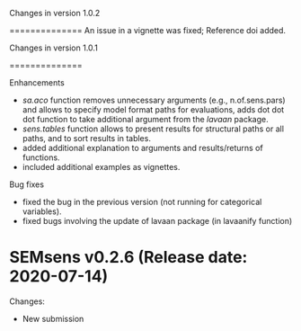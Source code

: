   
   Changes in version 1.0.2

==============
 An issue in a vignette was fixed;
 Reference doi added.
 
 
 
   Changes in version 1.0.1

==============

Enhancements
- *sa.aco* function removes unnecessary arguments (e.g., n.of.sens.pars) and allows to specify model format paths for evaluations, adds dot dot dot function to take additional argument from the *lavaan* package.
- *sens.tables* function allows to present results for structural paths or all paths, and to sort results in tables.
- added additional explanation to arguments and results/returns of functions.
- included additional examples as vignettes.

Bug fixes
- fixed the bug in the previous version (not running for categorical variables).
- fixed bugs involving the update of lavaan package (in lavaanify function)



SEMsens v0.2.6 (Release date: 2020-07-14)
==============

Changes:

* New submission
